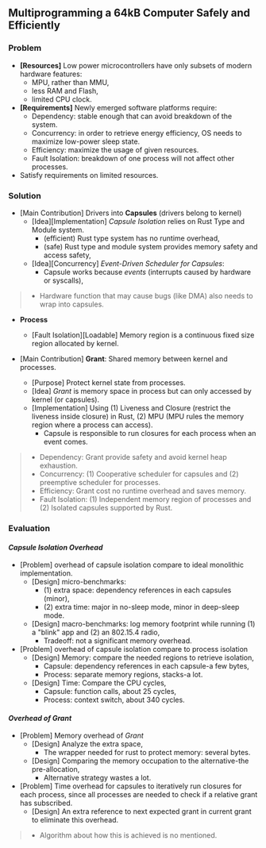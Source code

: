 ## Multiprogramming a 64kB Computer Safely and Efficiently

### Problem
- **[Resources]** Low power microcontrollers have only subsets of modern hardware features:
	- MPU, rather than MMU,
	- less RAM and Flash,
	- limited CPU clock.
- **[Requirements]** Newly emerged software platforms require:
	- Dependency: stable enough that can avoid breakdown of the system.
	- Concurrency: in order to retrieve energy efficiency, OS needs to maximize low-power sleep state.
	- Efficiency: maximize the usage of given resources.
	- Fault Isolation: breakdown of one process will not affect other processes.
- Satisfy requirements on limited resources.

### Solution
- [Main Contribution] Drivers into **Capsules** (drivers belong to kernel)
	- [Idea]\[Implementation\] *Capsule Isolation* relies on Rust Type and Module system.
		- (efficient) Rust type system has no runtime overhead,
		- (safe) Rust type and module system provides memory safety and access safety,
	- [Idea]\[Concurrency\] *Event-Driven Scheduler for Capsules*:
		- Capsule works because *events* (interrupts caused by hardware or syscalls),
> - Hardware function that may cause bugs (like DMA) also needs to wrap into capsules. 
> 

- **Process** 
	- [Fault Isolation]\[Loadable\] Memory region is a continuous fixed size region allocated by kernel.

- [Main Contribution] **Grant**: Shared memory between kernel and processes.
	- [Purpose] Protect kernel state from processes.
	- [Idea] *Grant* is memory space in process but can only accessed by kernel (or capsules).
	- [Implementation] Using (1) Liveness and Closure (restrict the liveness inside closure)  in Rust, (2) MPU (MPU rules the memory region where a process can access). 
		- Capsule is responsible to run closures for each process when an event comes.

> - Dependency: Grant provide safety and avoid kernel heap exhaustion.
> - Concurrency: (1) Cooperative scheduler for capsules and (2) preemptive scheduler for processes.
> - Efficiency: Grant cost no runtime overhead and saves memory.
> - Fault Isolation: (1) Independent memory region of processes and (2) Isolated capsules supported by Rust.

### Evaluation
#### *Capsule Isolation Overhead*
- [Problem] overhead of capsule isolation compare to ideal monolithic implementation.
	- [Design] micro-benchmarks:
		- (1)  extra space: dependency references in each capsules (minor),
		- (2) extra time: major in no-sleep mode, minor in deep-sleep mode.
	- [Design] macro-benchmarks: log memory footprint while running (1) a "blink" app and (2) an 802.15.4 radio,
		- Tradeoff: not a significant memory overhead.
- [Problem] overhead of capsule isolation compare to process isolation
	- [Design] Memory: compare the needed regions to retrieve isolation,
		- Capsule: dependency references in each capsule-a few bytes,
		- Process: separate memory regions, stacks-a lot.
	- [Design] Time: Compare the CPU cycles,
		- Capsule: function calls, about 25 cycles,
		- Process: context switch, about 340 cycles.

#### *Overhead of Grant*
- [Problem] Memory overhead of *Grant* 
	- [Design] Analyze the extra space,
		- The wrapper needed for rust to protect memory: several bytes.
	- [Design] Comparing the memory occupation to the alternative-the pre-allocation, 
		- Alternative strategy wastes a lot.
- [Problem] Time overhead for capsules to iteratively run closures for each process, since all processes are needed to check if a relative grant has subscribed.
	- [Design] An extra reference to next expected grant in current grant to eliminate this overhead.
> - Algorithm about how this is achieved is no mentioned. 